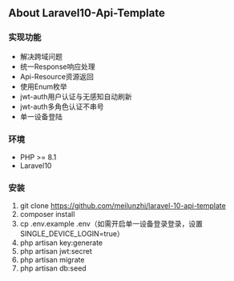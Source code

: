 ## About Laravel10-Api-Template

### 实现功能

* 解决跨域问题
* 统一Response响应处理
* Api-Resource资源返回
* 使用Enum枚举
* jwt-auth用户认证与无感知自动刷新
* jwt-auth多角色认证不串号
* 单一设备登陆

### 环境

* PHP >= 8.1
* Laravel10

### 安装

1. git clone https://github.com/meilunzhi/laravel-10-api-template
2. composer install
3. cp .env.example .env（如需开启单一设备登录登录，设置 SINGLE_DEVICE_LOGIN=true）
4. php artisan key:generate
5. php artisan jwt:secret
6. php artisan migrate
7. php artisan db:seed


